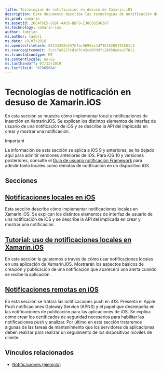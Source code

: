 ```yaml
---
title: Tecnologías de notificación en desuso de Xamarin.iOS
description: Este documento describe las tecnologías de notificación de iOS que han quedado en desuso en favor de marco de trabajo de las notificaciones de usuario, introducida en iOS 10.
ms.prod: xamarin
ms.assetid: 20C4F6E5-56DF-4A85-BBF0-E38C88586307
ms.technology: xamarin-ios
author: lobrien
ms.author: laobri
ms.date: 10/07/2016
ms.openlocfilehash: 63134298e437e7ac9b99ac4d716f6265752651c3
ms.sourcegitcommit: 7ccc7a9223cd1d3c42cd03ddfc28050a8ea776c2
ms.translationtype: MT
ms.contentlocale: es-ES
ms.lasthandoff: 07/13/2019
ms.locfileid: "67865684"
---
```

# <a name="deprecated-notification-technologies-in-xamarinios"></a>Tecnologías de notificación en desuso de Xamarin.iOS

En esta sección se muestra cómo implementar local y notificaciones de inserción en Xamarin.iOS. Se explican los distintos elementos de interfaz de usuario de una notificación de iOS y se describe la API del implicada en crear y mostrar una notificación.

> [!IMPORTANT]
> La información de esta sección se aplica a iOS 9 y anteriores, se ha dejado aquí para admitir versiones anteriores de iOS. Para iOS 10 y versiones posteriores, consulte el [Guía de usuario notificación Framework](~/ios/platform/user-notifications/index.md) para admitir tanto locales como remotas de notificación en un dispositivo iOS.

## <a name="sections"></a>Secciones

<a name="Local Notifications In iOS" />

## <a name="local-notifications-in-ioslocal-notifications-in-iosmd"></a>[Notificaciones locales en iOS](local-notifications-in-ios.md)

Esta sección describe cómo implementar notificaciones locales en Xamarin.iOS. Se explican los distintos elementos de interfaz de usuario de una notificación de iOS y se describe la API del implicada en crear y mostrar una notificación.

<a name="Local Notifications Walkthrough" />

## <a name="walkthrough---using-local-notifications-in-xamarinioslocal-notifications-in-ios-walkthroughmd"></a>[Tutorial: uso de notificaciones locales en Xamarin.iOS](local-notifications-in-ios-walkthrough.md)

En esta sección le guiaremos a través de cómo usar notificaciones locales en una aplicación de Xamarin.iOS. Mostrarán los aspectos básicos de creación y publicación de una notificación que aparecerá una alerta cuando se recibe la aplicación.

<a name="Remote Notifications In iOS" />

## <a name="remote-notifications-in-iosremote-notifications-in-iosmd"></a>[Notificaciones remotas en iOS](remote-notifications-in-ios.md)

En esta sección se tratará las notificaciones push en iOS. Presenta el Apple Push notificaciones Gateway Service (APNS) y el papel que desempeña en las notificaciones de publicación para las aplicaciones de iOS. Se explica cómo crear los certificados de seguridad necesarios para habilitar las notificaciones push y analizar. Por último en esta sección trataremos algunas de las tareas de mantenimiento que los servidores de aplicaciones deben realizar para realizar un seguimiento de los dispositivos móviles de cliente.

## <a name="related-links"></a>Vínculos relacionados

- [Notificaciones (ejemplo)](https://developer.xamarin.com/samples/monotouch/Notifications/)
